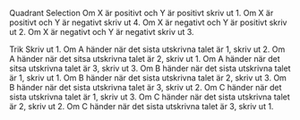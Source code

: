 Quadrant Selection
Om X är positivt och Y är positivt skriv ut 1.
Om X är positivt och Y är negativt skriv ut 4.
Om X är negativt och Y är positivt skriv ut 2.
Om X är negativt och Y är negativt skriv ut 3.


Trik
Skriv ut 1.
Om A händer när det sista utskrivna talet är 1, skriv ut 2.
Om A händer när det sitsa utskrivna talet är 2, skriv ut 1.
Om A händer när det sitsa utskrivna talet är 3, skriv ut 3.
Om B händer när det sista utskrivna talet är 1, skriv ut 1.
Om B händer när det sista utskrivna talet är 2, skriv ut 3.
Om B händer när det sista utskrivna talet är 3, skriv ut 2.
Om C händer när det sista utskrivna talet är 1, skriv ut 3.
Om C händer när det sista utskrivna talet är 2, skriv ut 2.
Om C händer när det sista utskrivna talet är 3, skriv ut 1.
